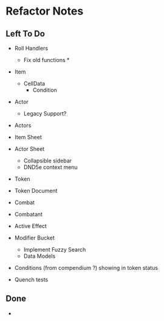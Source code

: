 # Refactor Notes

## Left To Do

- Roll Handlers
  - Fix old functions \*
- Item

  - CellData
    - Condition

- Actor
  - Legacy Support?
- Actors

- Item Sheet
- Actor Sheet
  - Collapsible sidebar
  - DND5e context menu
- Token
- Token Document
- Combat
- Combatant
- Active Effect
- Modifier Bucket
  - Implement Fuzzy Search
  - Data Models
- Conditions (from compendium ?) showing in token status
- Quench tests

## Done

-
